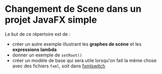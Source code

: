 # Changement de Scene dans un projet JavaFX simple

Le but de ce répertoire est de :

* créer un autre exemple illustrant les **graphes de scène** et les **expressions lambda**
* donner un exemple de `setRoot()`
* créer un modèle de base qui sera utile lorsqu'on fait la même chose avec des fichiers `fxml`, soit dans [fxmlswitch](https://github.com/physcrowley/fxmlswitch)
